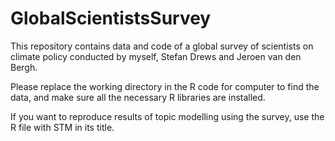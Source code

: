 # GlobalScientistsSurvey
This repository contains data and code of a global survey of scientists on climate policy conducted by myself, Stefan Drews and Jeroen van den Bergh.

Please replace the working directory in the R code for computer to find the data, and make sure all the necessary R libraries are installed.

If you want to reproduce results of topic modelling using the survey, use the R file with STM in its title.

